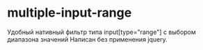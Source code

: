 # multiple-input-range
Удобный нативный фильтр типа input[type="range"] с выбором диапазона значений
Написан без применения jquery.
